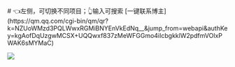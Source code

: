 
<ScrollingNotice />
# 👈左侧，可切换不同项目；👆输入可搜索
[一键联系博主](https://qm.qq.com/cgi-bin/qm/qr?k=NZUoWMzd3PQLWwxRGMiBNYEnVkEdNq__&jump_from=webapi&authKey=kgAofDqUzgwMCSX+UQQwxf837zMeWFGGmo4iIcbgkklW2pdfmVOlxPWAK6sMYMaC)

<!-- ![](http://cdn.qiniu.liyansheng.top/img/DM_20241118184856_001-removebg-preview.png) -->


<MyGlobalComponent />

![](http://cdn.qiniu.liyansheng.top/img/20250522145954.png)
